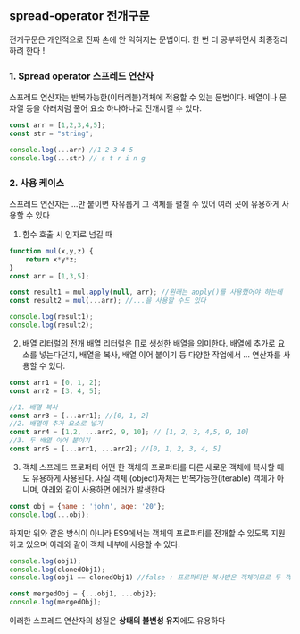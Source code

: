 ## spread-operator 전개구문
전개구문은 개인적으로 진짜 손에 안 익혀지는 문법이다. 한 번 더 공부하면서 최종정리 하려 한다 !

### 1. Spread operator 스프레드 연산자
스프레드 연산자는 반복가능한(이터러블)객체에 적용할 수 있는 문법이다.
배열이나 문자열 등을 아래처럼 풀어 요소 하나하나로 전개시킬 수 있다. 
```js
const arr = [1,2,3,4,5];
const str = "string";

console.log(...arr) //1 2 3 4 5
console.log(...str) // s t r i n g
```

### 2. 사용 케이스
스프레드 연산자는 ...만 붙이면 자유롭게 그 객체를 펼칠 수 있어 여러 곳에 유용하게 사용할 수 있다
1. 함수 호출 시 인자로 넘길 때
```js
function mul(x,y,z) {
    return x*y*z;
}
const arr = [1,3,5];

const result1 = mul.apply(null, arr); //원래는 apply()를 사용했어야 하는데
const result2 = mul(...arr); //...을 사용할 수도 있다

console.log(result1);
console.log(result2);
```

2. 배열 리터럴의 전개
배열 리터럴은 []로 생성한 배열을 의미한다.
배열에 추가로 요소를 넣는다던지, 배열을 복사, 배열 이어 붙이기 등 다양한 작업에서 ... 연산자를 사용할 수 있다. 
```js
const arr1 = [0, 1, 2];
const arr2 = [3, 4, 5];

//1. 배열 복사
const arr3 = [...arr1]; //[0, 1, 2]
//2. 배열에 추가 요소로 넣기
const arr4 = [1,2, ...arr2, 9, 10]; // [1, 2, 3, 4,5, 9, 10]
//3. 두 배열 이어 붙이기
const arr5 = [...arr1, ...arr2]; //[0, 1, 2, 3, 4, 5]
```
3. 객체 스프레드 프로퍼티
어떤 한 객체의 프로퍼티를 다른 새로운 객체에 복사할 때도 유용하게 사용된다. 사실 객체 (object)자체는 반복가능한(iterable) 객체가 아니며, 아래와 같이 사용하면 에러가 발생한다
```js
const obj = {name : 'john', age: '20'};
console.log(...obj);
```
하지만 위와 같은 방식이 아니라 ES9에서는 객체의 프로퍼티를 전개할 수 있도록 지원하고 있으며 아래와 같이 객체 내부에 사용할 수 있다.
```js
console.log(obj1);
console.log(clonedObj1);
console.log(obj1 == clonedObj1) //false : 프로퍼티만 복사받은 객체이므로 두 객체의 참조값 자체는 다르다

const mergedObj = {...obj1, ...obj2};
console.log(mergedObj);
```
이러한 스프레드 연산자의 성질은 <b>상태의 불변성 유지</b>에도 유용하다